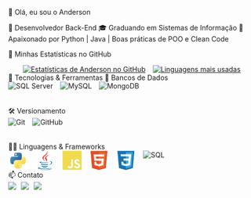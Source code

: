 👋 Olá, eu sou o Anderson

🎯 Desenvolvedor Back-End
🎓 Graduando em Sistemas de Informação
🐍 Apaixonado por Python | Java | Boas práticas de POO e Clean Code

🚀 Minhas Estatísticas no GitHub
<div align="center" style="display: flex; flex-wrap: wrap; justify-content: center; gap: 15px;"> <a href="https://github.com/anderson-rdev"> <img height="180em" src="https://github-readme-stats.vercel.app/api?username=anderson-rdev&show_icons=true&theme=dracula&include_all_commits=true&count_private=true" alt="Estatísticas de Anderson no GitHub"/> </a> <a href="https://github.com/anderson-rdev"> <img height="180em" src="https://github-readme-stats.vercel.app/api/top-langs/?username=anderson-rdev&layout=compact&langs_count=8&theme=dracula" alt="Linguagens mais usadas"/> </a> </div>
🧰 Tecnologias & Ferramentas
💾 Bancos de Dados
<div style="display: flex; gap: 15px; flex-wrap: wrap;"> <img align="center" alt="SQL Server" height="50" src="https://cdn.jsdelivr.net/gh/devicons/devicon/icons/microsoftsqlserver/microsoftsqlserver-plain-wordmark.svg"/> <img align="center" alt="MySQL" height="50" src="https://cdn.jsdelivr.net/gh/devicons/devicon/icons/mysql/mysql-plain-wordmark.svg"/> <img align="center" alt="MongoDB" height="50" src="https://cdn.jsdelivr.net/gh/devicons/devicon/icons/mongodb/mongodb-plain-wordmark.svg"/> </div>
🛠 Versionamento
<div style="display: flex; gap: 15px; flex-wrap: wrap;"> <img align="center" alt="Git" height="50" src="https://cdn.jsdelivr.net/gh/devicons/devicon/icons/git/git-plain-wordmark.svg"/> <img align="center" alt="GitHub" height="50" src="https://cdn.jsdelivr.net/gh/devicons/devicon/icons/github/github-original-wordmark.svg"/> </div>
👨‍💻 Linguagens & Frameworks
<div style="display: flex; gap: 15px; flex-wrap: wrap;"> <img align="center" alt="Python" height="40" src="https://raw.githubusercontent.com/devicons/devicon/master/icons/python/python-original.svg"/> <img align="center" alt="Java" height="40" src="https://raw.githubusercontent.com/devicons/devicon/master/icons/java/java-original.svg"/> <img align="center" alt="JavaScript" height="40" src="https://raw.githubusercontent.com/devicons/devicon/master/icons/javascript/javascript-plain.svg"/> <img align="center" alt="HTML" height="40" src="https://raw.githubusercontent.com/devicons/devicon/master/icons/html5/html5-original.svg"/> <img align="center" alt="CSS" height="40" src="https://raw.githubusercontent.com/devicons/devicon/master/icons/css3/css3-original.svg"/> <img align="center" alt="SQL" height="40" src="https://cdn.jsdelivr.net/gh/devicons/devicon@latest/icons/azuresqldatabase/azuresqldatabase-original.svg"/> </div>
📫 Contato
<div style="display: flex; gap: 10px; flex-wrap: wrap;"> <a href="mailto:an2767394@gmail.com" target="_blank"> <img src="https://img.shields.io/badge/-Gmail-%23333?style=for-the-badge&logo=gmail&logoColor=white"> </a> <a href="https://www.linkedin.com/in/andersonramos-profissional" target="_blank"> <img src="https://img.shields.io/badge/-LinkedIn-%230077B5?style=for-the-badge&logo=linkedin&logoColor=white"> </a> <a href="https://github.com/anderson-rdev" target="_blank"> <img src="https://img.shields.io/badge/-GitHub-%23000000?style=for-the-badge&logo=github&logoColor=white"> </a> </div>
